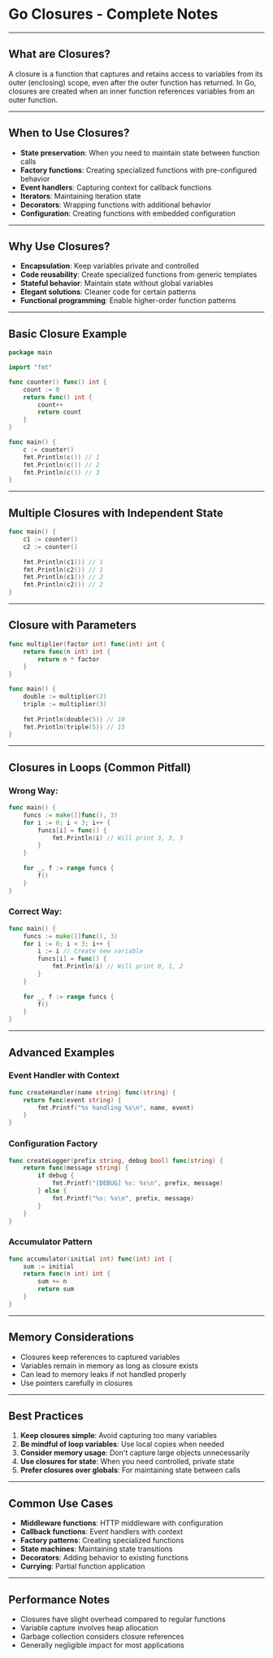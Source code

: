 # Go Closures - Complete Notes
---
## What are Closures?

A closure is a function that captures and retains access to variables from its outer (enclosing) scope, even after the outer function has returned. In Go, closures are created when an inner function references variables from an outer function.

---
## When to Use Closures?

- **State preservation**: When you need to maintain state between function calls
- **Factory functions**: Creating specialized functions with pre-configured behavior
- **Event handlers**: Capturing context for callback functions
- **Iterators**: Maintaining iteration state
- **Decorators**: Wrapping functions with additional behavior
- **Configuration**: Creating functions with embedded configuration

---
## Why Use Closures?

- **Encapsulation**: Keep variables private and controlled
- **Code reusability**: Create specialized functions from generic templates
- **Stateful behavior**: Maintain state without global variables
- **Elegant solutions**: Cleaner code for certain patterns
- **Functional programming**: Enable higher-order function patterns

---
## Basic Closure Example

```go
package main

import "fmt"

func counter() func() int {
    count := 0
    return func() int {
        count++
        return count
    }
}

func main() {
    c := counter()
    fmt.Println(c()) // 1
    fmt.Println(c()) // 2
    fmt.Println(c()) // 3
}
```
---
## Multiple Closures with Independent State

```go
func main() {
    c1 := counter()
    c2 := counter()
    
    fmt.Println(c1()) // 1
    fmt.Println(c2()) // 1
    fmt.Println(c1()) // 2
    fmt.Println(c2()) // 2
}
```
---
## Closure with Parameters

```go
func multiplier(factor int) func(int) int {
    return func(n int) int {
        return n * factor
    }
}

func main() {
    double := multiplier(2)
    triple := multiplier(3)
    
    fmt.Println(double(5)) // 10
    fmt.Println(triple(5)) // 15
}
```
---
## Closures in Loops (Common Pitfall)

### Wrong Way:
```go
func main() {
    funcs := make([]func(), 3)
    for i := 0; i < 3; i++ {
        funcs[i] = func() {
            fmt.Println(i) // Will print 3, 3, 3
        }
    }
    
    for _, f := range funcs {
        f()
    }
}
```

### Correct Way:
```go
func main() {
    funcs := make([]func(), 3)
    for i := 0; i < 3; i++ {
        i := i // Create new variable
        funcs[i] = func() {
            fmt.Println(i) // Will print 0, 1, 2
        }
    }
    
    for _, f := range funcs {
        f()
    }
}
```
---
## Advanced Examples

### Event Handler with Context
```go
func createHandler(name string) func(string) {
    return func(event string) {
        fmt.Printf("%s handling %s\n", name, event)
    }
}
```

### Configuration Factory
```go
func createLogger(prefix string, debug bool) func(string) {
    return func(message string) {
        if debug {
            fmt.Printf("[DEBUG] %s: %s\n", prefix, message)
        } else {
            fmt.Printf("%s: %s\n", prefix, message)
        }
    }
}
```

### Accumulator Pattern
```go
func accumulator(initial int) func(int) int {
    sum := initial
    return func(n int) int {
        sum += n
        return sum
    }
}
```
---
## Memory Considerations

- Closures keep references to captured variables
- Variables remain in memory as long as closure exists
- Can lead to memory leaks if not handled properly
- Use pointers carefully in closures

---
## Best Practices

1. **Keep closures simple**: Avoid capturing too many variables
2. **Be mindful of loop variables**: Use local copies when needed
3. **Consider memory usage**: Don't capture large objects unnecessarily
4. **Use closures for state**: When you need controlled, private state
5. **Prefer closures over globals**: For maintaining state between calls

---
## Common Use Cases

- **Middleware functions**: HTTP middleware with configuration
- **Callback functions**: Event handlers with context
- **Factory patterns**: Creating specialized functions
- **State machines**: Maintaining state transitions
- **Decorators**: Adding behavior to existing functions
- **Currying**: Partial function application

---
## Performance Notes

- Closures have slight overhead compared to regular functions
- Variable capture involves heap allocation
- Garbage collection considers closure references
- Generally negligible impact for most applications